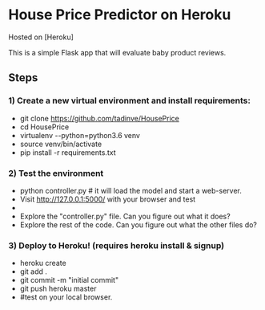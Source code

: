 # House Price Predictor on Heroku

Hosted on [Heroku]

This is a simple Flask app that will evaluate baby product reviews.

## Steps

### 1) Create a new virtual environment and install requirements:

  - git clone https://github.com/tadinve/HousePrice
  - cd HousePrice
  - virtualenv --python=python3.6 venv
  - source venv/bin/activate
  - pip install -r requirements.txt

### 2) Test the environment
  - python controller.py # it will load the model and start a web-server.
  - Visit http://127.0.0.1:5000/ with your browser and test
  -
  - Explore the "controller.py" file. Can you figure out what it does?
  - Explore the rest of the code. Can you figure out what the other files do?

### 3) Deploy to Heroku! (requires heroku install & signup)
  - heroku create
  - git add .
  - git commit -m "initial commit"
  - git push heroku master
  - #test on your local browser.
